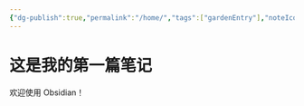 ```yaml
---
{"dg-publish":true,"permalink":"/home/","tags":["gardenEntry"],"noteIcon":""}
---
```



# 这是我的第一篇笔记
欢迎使用 Obsidian！